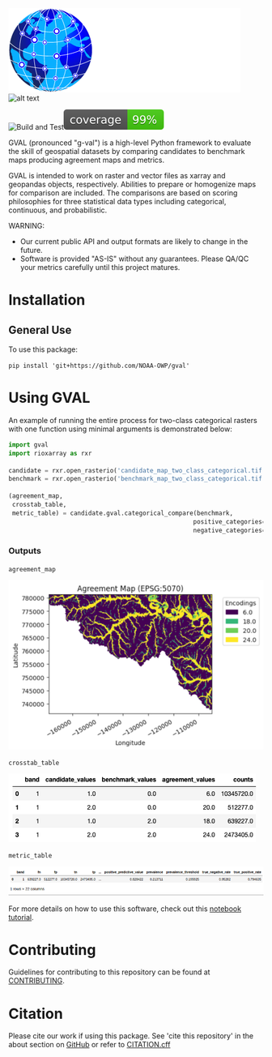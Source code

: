 ![alt text](https://github.com/NOAA-OWP/gval/raw/main/docs/images/gval_dark_mode.png#gh-dark-mode-only) ![alt
text](https://github.com/NOAA-OWP/gval/raw/main/docs/images/gval_light_mode.png#gh-light-mode-only)

![Build and
Test](https://github.com/NOAA-OWP/gval/actions/workflows/python-app.yml/badge.svg)![Coverage](https://github.com/NOAA-OWP/gval/raw/main/docs/images/coverage.svg)

GVAL (pronounced "g-val") is a high-level Python framework to evaluate
the skill of geospatial datasets by comparing candidates to benchmark
maps producing agreement maps and metrics.

GVAL is intended to work on raster and vector files as xarray and
geopandas objects, respectively. Abilities to prepare or homogenize maps
for comparison are included. The comparisons are based on scoring
philosophies for three statistical data types including categorical,
continuous, and probabilistic.

WARNING:

- Our current public API and output formats are likely to change in
    the future.
- Software is provided "AS-IS" without any guarantees. Please QA/QC
    your metrics carefully until this project matures.

# Installation

## General Use

To use this package:

`pip install 'git+https://github.com/NOAA-OWP/gval'`

# Using GVAL

An example of running the entire process for two-class categorical
rasters with one function using minimal arguments is demonstrated below:

``` python
import gval
import rioxarray as rxr

candidate = rxr.open_rasterio('candidate_map_two_class_categorical.tif', mask_and_scale=True)
benchmark = rxr.open_rasterio('benchmark_map_two_class_categorical.tif', mask_and_scale=True)

(agreement_map,
 crosstab_table,
 metric_table) = candidate.gval.categorical_compare(benchmark,
                                                   positive_categories=[2],
                                                   negative_categories=[0, 1])
```

### Outputs

`agreement_map`

![alt text](https://github.com/NOAA-OWP/gval/raw/main/docs/images/agreement_map.png)

`crosstab_table`

![alt text](https://github.com/NOAA-OWP/gval/raw/main/docs/images/cross_table.png)

`metric_table`

![alt text](https://github.com/NOAA-OWP/gval/raw/main/docs/images/metric_table.png)

For more details on how to use this software, check out this [notebook
tutorial](https://github.com/NOAA-OWP/gval/blob/main/notebooks/Tutorial.ipynb).

# Contributing

Guidelines for contributing to this repository can be found at
[CONTRIBUTING](https://github.com/NOAA-OWP/gval/blob/main/CONTRIBUTING.MD).

# Citation

Please cite our work if using this package. See 'cite this repository'
in the about section on [GitHub](https://github.com/NOAA-OWP/gval/) or
refer to
[CITATION.cff](https://github.com/NOAA-OWP/gval/blob/main/CITATION.cff)
